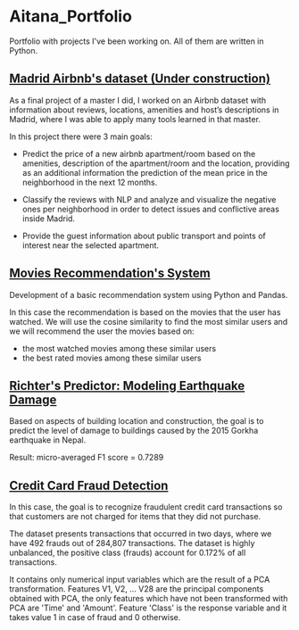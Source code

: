 # Aitana_Portfolio
Portfolio with projects I've been working on. All of them are written in Python.

## [Madrid Airbnb's dataset (Under construction)](../master/Airbnb)
As a final project of a master I did, I worked on an Airbnb dataset with information about reviews, locations, amenities and host’s descriptions in Madrid, where I was able to apply many tools learned in that master.

In this project there were 3 main goals:

- Predict the price of a new airbnb apartment/room based on the amenities, description of the apartment/room and the location, providing as an additional information the prediction of the mean price in the neighborhood in the next 12 months.

- Classify the reviews with NLP and analyze and visualize the negative ones per neighborhood in order to detect issues and conflictive areas inside Madrid.

- Provide the guest information about public transport and points of interest near the selected apartment.

## [Movies Recommendation's System](../master/Movies)
Development of a basic recommendation system using Python and Pandas. 

In this case the recommendation is based on the movies that the user has watched. We will use the cosine similarity to find the most similar users and we will recommend the user the movies based on:

- the most watched movies among these similar users
- the best rated movies among these similar users

## [Richter's Predictor: Modeling Earthquake Damage](../master/Earthquakes)
Based on aspects of building location and construction, the goal is to predict the level of damage to buildings caused by the 2015 Gorkha earthquake in Nepal.

Result: micro-averaged F1 score = 0.7289

## [Credit Card Fraud Detection](../master/Fraud)
In this case, the goal is to recognize fraudulent credit card transactions so that customers are not charged for items that they did not purchase.

The dataset presents transactions that occurred in two days, where we have 492 frauds out of 284,807 transactions. The dataset is highly unbalanced, the positive class (frauds) account for 0.172% of all transactions.

It contains only numerical input variables which are the result of a PCA transformation. Features V1, V2, … V28 are the principal components obtained with PCA, the only features which have not been transformed with PCA are 'Time' and 'Amount'. Feature 'Class' is the response variable and it takes value 1 in case of fraud and 0 otherwise.
